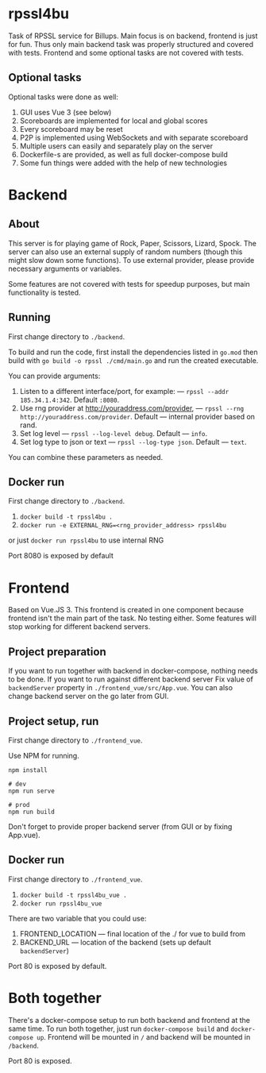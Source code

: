 # rpssl4bu

Task of RPSSL service for Billups.
Main focus is on backend, frontend is just for fun.
Thus only main backend task was properly structured and covered with tests.
Frontend and some optional tasks are not covered with tests.

## Optional tasks

Optional tasks were done as well:
1. GUI uses Vue 3 (see below)
2. Scoreboards are implemented for local and global scores
3. Every scoreboard may be reset
4. P2P is implemented using WebSockets and with separate scoreboard
5. Multiple users can easily and separately play on the server
6. Dockerfile-s are provided, as well as full docker-compose build
7. Some fun things were added with the help of new technologies

# Backend

## About

This server is for playing game of Rock, Paper, Scissors, Lizard, Spock.
The server can also use an external supply of random numbers (though this
might slow down some functions). To use external provider, please provide
necessary arguments or variables. 

Some features are not covered with tests for speedup purposes, but main
functionality is tested.

## Running

First change directory to `./backend`.

To build and run the code, first install the dependencies listed in `go.mod`
then build with `go build -o rpssl ./cmd/main.go` and run the created executable.

You can provide arguments:

1. Listen to a different interface/port, for example: — `rpssl --addr 185.34.1.4:342`. Default `:8080`.
2. Use rng provider at http://youraddress.com/provider, — `rpssl --rng http://youraddress.com/provider`. Default — internal provider based on rand.
3. Set log level — `rpssl --log-level debug`. Default — `info`.
4. Set log type to json or text — `rpssl --log-type json`. Default — `text`.

You can combine these parameters as needed.

## Docker run

First change directory to `./backend`.

1. `docker build -t rpssl4bu .`
2. `docker run -e EXTERNAL_RNG=<rng_provider_address> rpssl4bu`

or just `docker run rpssl4bu` to use internal RNG

Port 8080 is exposed by default

# Frontend

Based on Vue.JS 3.
This frontend is created in one component because frontend isn't
the main part of the task. No testing either.
Some features will stop working for different backend servers.

## Project preparation

If you want to run together with backend in docker-compose, nothing
needs to be done. If you want to run against different backend server
Fix value of `backendServer` property in `./frontend_vue/src/App.vue`.
You can also change backend server on the go later from GUI.

## Project setup, run

First change directory to `./frontend_vue`.

Use NPM for running.

```
npm install

# dev
npm run serve

# prod
npm run build
```

Don't forget to provide proper backend server (from GUI or by fixing App.vue).

## Docker run

First change directory to `./frontend_vue`.

1. `docker build -t rpssl4bu_vue .`
2. `docker run rpssl4bu_vue`

There are two variable that you could use:
1. FRONTEND_LOCATION — final location of the ./ for vue to build from
2. BACKEND_URL — location of the backend (sets up default `backendServer`)

Port 80 is exposed by default.

# Both together

There's a docker-compose setup to run both backend and frontend at the same time.
To run both together, just run `docker-compose build` and `docker-compose up`.
Frontend will be mounted in `/` and backend will be mounted in `/backend`.

Port 80 is exposed.
